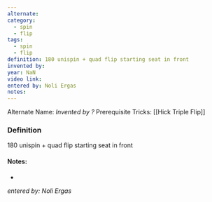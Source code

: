 ```yaml
---
alternate: 
category:
  - spin
  - flip
tags:
  - spin
  - flip
definition: 180 unispin + quad flip starting seat in front
invented by: 
year: NaN
video link: 
entered by: Noli Ergas
notes: 
---
```

Alternate Name: 
*Invented by ?*
Prerequisite Tricks: [[Hick Triple Flip]]

### Definition
180 unispin + quad flip starting seat in front


#### Notes:
- 
*entered by: Noli Ergas*
